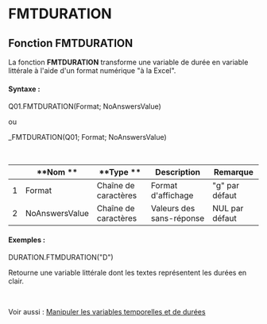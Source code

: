 # FMTDURATION

## Fonction FMTDURATION

La fonction **FMTDURATION** transforme une variable de durée en variable littérale à l'aide d'un format numérique "à la Excel".

#### Syntaxe :&nbsp;

Q01.FMTDURATION(Format; NoAnswersValue)

ou

\_FMTDURATION(Q01; Format; NoAnswersValue)

&nbsp;

| &nbsp; | **Nom ** | **Type ** | **Description** | **Remarque** |
| --- | --- | --- | --- | --- |
| &#49; | Format | Chaîne de caractères | Format d'affichage | "g" par défaut |
| &#50; | NoAnswersValue | Chaîne de caractères | Valeurs des sans-réponse | NUL par défaut |


#### Exemples :

DURATION.FTMDURATION("D")

Retourne une variable littérale dont les textes représentent les durées en clair.

&nbsp;

Voir aussi : [Manipuler les variables temporelles et de durées](<Manipulerlesvariablestemporelle1.md>)
